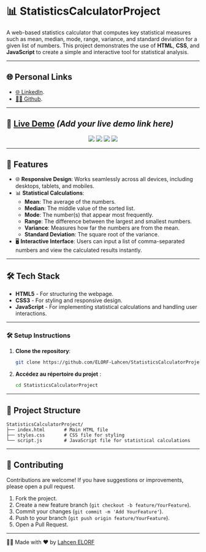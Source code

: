 # 📊 StatisticsCalculatorProject

A web-based statistics calculator that computes key statistical measures such as mean, median, mode, range, variance, and standard deviation for a given list of numbers. This project demonstrates the use of **HTML**, **CSS**, and **JavaScript** to create a simple and interactive tool for statistical analysis.

---

## 🌐 Personal Links
- [🌐 LinkedIn](https://www.linkedin.com/in/lahcenelorf/).
- [👨‍💻 Github](https://github.com/ELORF-Lahcen).

---

## 🔗 [Live Demo](#) *(Add your live demo link here)*
<div align="center">
    <img src="https://img.shields.io/badge/HTML-5-orange?style=for-the-badge&logo=html5&logoColor=white" />
    <img src="https://img.shields.io/badge/CSS-3-blue?style=for-the-badge&logo=css3&logoColor=white" />
    <img src="https://img.shields.io/badge/JavaScript-yellow?style=for-the-badge&logo=javascript&logoColor=black" />
    <img src="https://img.shields.io/badge/Responsive%20Design-Mobile%20Friendly-blueviolet?style=for-the-badge&logo=responsive&logoColor=white" />
</div>

---

## 📌 Features

- 🌐 **Responsive Design**: Works seamlessly across all devices, including desktops, tablets, and mobiles.
- 📊 **Statistical Calculations**:
  - **Mean**: The average of the numbers.
  - **Median**: The middle value of the sorted list.
  - **Mode**: The number(s) that appear most frequently.
  - **Range**: The difference between the largest and smallest numbers.
  - **Variance**: Measures how far the numbers are from the mean.
  - **Standard Deviation**: The square root of the variance.
- 🖥️ **Interactive Interface**: Users can input a list of comma-separated numbers and view the calculated results instantly.

---

## 🛠️ Tech Stack

- **HTML5** - For structuring the webpage.
- **CSS3** - For styling and responsive design.
- **JavaScript** - For implementing statistical calculations and handling user interactions.

---

### 🛠️ Setup Instructions

1. **Clone the repository**:
   ```bash
   git clone https://github.com/ELORF-Lahcen/StatisticsCalculatorProject.git
   ```
2. **Accédez au répertoire du projet** :
   ```bash
   cd StatisticsCalculatorProject
   ```

--- 

## 📂 Project Structure

```plaintext
StatisticsCalculatorProject/
├── index.html       # Main HTML file
├── styles.css       # CSS file for styling
└── script.js        # JavaScript file for statistical calculations
```

---

## 🤝 Contributing

Contributions are welcome! If you have suggestions or improvements, please open a pull request.

1. Fork the project.
2. Create a new feature branch (`git checkout -b feature/YourFeature`).
3. Commit your changes (`git commit -m 'Add YourFeature'`).
4. Push to your branch (`git push origin feature/YourFeature`).
5. Open a Pull Request.

---

👨‍💻 Made with ❤️ by [Lahcen ELORF](https://github.com/elorf-lahcen)

